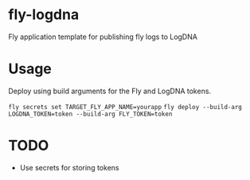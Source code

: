 # fly-logdna

Fly application template for publishing fly logs to LogDNA

# Usage

Deploy using build arguments for the Fly and LogDNA tokens.

`fly secrets set TARGET_FLY_APP_NAME=yourapp`
`fly deploy --build-arg LOGDNA_TOKEN=token --build-arg FLY_TOKEN=token`

# TODO

* Use secrets for storing tokens